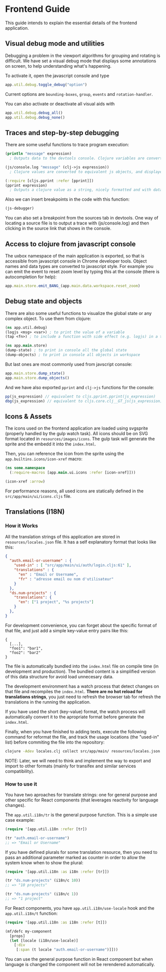 # Frontend Guide #

This guide intends to explain the essential details of the frontend
application.


## Visual debug mode and utilities

Debugging a problem in the viewport algorithms for grouping and
rotating is difficult. We have set a visual debug mode that displays
some annotations on screen, to help understanding what's happening.

To activate it, open the javascript console and type

```javascript
app.util.debug.toggle_debug("option")
```

Current options are `bounding-boxes`, `group`, `events` and
`rotation-handler`.

You can also activate or deactivate all visual aids with

```javascript
app.util.debug.debug_all()
app.util.debug.debug_none()
```

## Traces and step-by-step debugging

There are some useful functions to trace program execution:

```clojure
(println "message" expression)
  ; Outputs data to the devtools console. Clojure variables are converted to string, as in (str) function.
```

```clojure
(js/console.log "message" (clj->js expression))
  ; Clojure values are converted to equivalent js objects, and displayed as a foldable widget in console.
```

```clojure
(:require [cljs.pprint :refer [pprint]])
(pprint expression)
  ; Outputs a clojure value as a string, nicely formatted and with data type information.
```

Also we can insert breakpoints in the code with this function:

```clojure
(js-debugger)
```

You can also set a breakpoint from the sources tab in devtools. One way of locating a source file is to
output a trace with (js/console.log) and then clicking in the source link that shows in the console.


## Access to clojure from javascript console

The uxbox namespace of the main application is exported, so that is
accessible from javascript console in Chrome developer tools. Object
names and data types are converted to javascript style. For example
you can emit the event to reset zoom level by typing this at the
console (there is autocompletion for help):

```javascript
app.main.store.emit_BANG_(app.main.data.workspace.reset_zoom)
```


## Debug state and objects

There are also some useful functions to visualize the global state or
any complex object. To use them from clojure:

```clojure
(ns app.util.debug)
(logjs <msg> <var>) ; to print the value of a variable
(tap <fn>) ; to include a function with side effect (e.g. logjs) in a transducer.

(ns app.main.store)
(dump-state) ; to print in console all the global state
(dump-objects) ; to print in console all objects in workspace
```

But last ones are most commonly used from javscript console:

```javascript
app.main.store.dump_state()
app.main.store.dump_objects()
```

And we have also exported `pprint` and `clj->js` functions for the console:

```javascript
pp(js_expression) // equivalent to cljs.pprint.pprint(js_expression)
dbg(js_expression) // equivalent to cljs.core.clj__GT_js(js_expression)
```


## Icons & Assets

The icons used on the frontend application are loaded using svgsprite
(properly handled by the gulp watch task). All icons should be on SVG
format located in `resources/images/icons`. The gulp task will
generate the sprite and the embedd it into the `index.html`.

Then, you can reference the icon from the sprite using the
`app.builtins.icons/icon-xref` macro:

```clojure
(ns some.namespace
  (:require-macros [app.main.ui.icons :refer [icon-xref]]))

(icon-xref :arrow)
```

For performance reasons, all used icons are statically defined in the
`src/app/main/ui/icons.cljs` file.



## Translations (I18N) ##

### How it Works ###

All the translation strings of this application are stored in
`resources/locales.json` file. It has a self explanatory format that
looks like this:

```json
{
  "auth.email-or-username" : {
    "used-in" : [ "src/app/main/ui/auth/login.cljs:61" ],
    "translations" : {
      "en" : "Email or Username",
      "fr" : "adresse email ou nom d'utilisateur"
    }
  },
  "ds.num-projects" : {
    "translations": {
      "en": ["1 project", "%s projects"]
    }
  },
}
```

For development convenience, you can forget about the specific format
of that file, and just add a simple key-value entry pairs like this:

```
{
  [...],
  "foo1": "bar1",
  "foo2": "bar2"
}
```

The file is automatically bundled into the `index.html` file on
compile time (in development and production). The bundled content is a
simplified version of this data structure for avoid load unnecesary
data.

The development environment has a watch process that detect changes on
that file and recompiles the `index.html`. **There are no hot reload
for translations strings**, you just need to refresh the browser tab
for refresh the translations in the running the application.

If you have used the short (key-value) format, the watch process will
automatically convert it to the apropriate format before generate the
`index.html`.

Finally, when you have finished to adding texts, execute the following
command for reformat the file, and track the usage locations (the
"used-in" list) before commiting the file into the repository:

```bash
clojure -Adev locales.clj collect src/app/main/ resources/locales.json
```

NOTE: Later, we will need to think and implement the way to export and
import to other formats (mainly for transifex and similar services
compatibility).


### How to use it ###

You have two aproaches for translate strings: one for general purpose
and other specific for React components (that leverages reactivity for
language changes).

The `app.util.i18n/tr` is the general purpose function. This is a
simple use case example:

```clojure
(require '[app.util.i18n :refer [tr])

(tr "auth.email-or-username")
;; => "Email or Username"
```

If you have defined plurals for some translation resource, then you
need to pass an additional parameter marked as counter in order to
allow the system know when to show the plural:

```clojure
(require '[app.util.i18n :as i18n :refer [tr]])

(tr "ds.num-projects" (i18n/c 10))
;; => "10 projects"

(tr "ds.num-projects" (i18n/c 1))
;; => "1 project"
```

For React components, you have `app.util.i18n/use-locale` hook
and the `app.util.i18n/t` function:

```clojure
(require '[app.util.i18n :as i18n :refer [t]])

(mf/defc my-component
  [props]
  (let [locale (i18n/use-locale)]
    [:div
     [:span (t locale "auth.email-or-username")]]))
```

You can use the general purpose function in React component but when
language is changed the component will not be rerendered
automatically.




